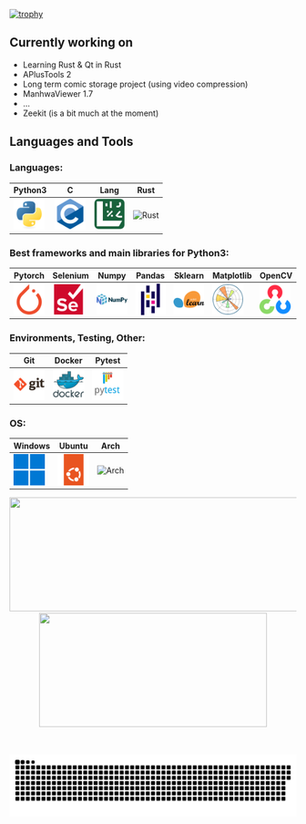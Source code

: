 [![trophy](https://github-profile-trophy.vercel.app/?username=adalfarus&title=Stars,Followers,Commits,Repositories,MultipleLang,PullRequest&no-bg=true&margin-w=15)](https://github.com/ryo-ma/github-profile-trophy)

## Currently working on
- Learning Rust & Qt in Rust
- APlusTools 2
- Long term comic storage project (using video compression)
- ManhwaViewer 1.7
- ...
- Zeekit (is a bit much at the moment)

## Languages and Tools 
<div>

### Languages:
| Python3 | C | Lang | Rust |
|----------|----------|----------|----------|
|  <img src="https://github.com/devicons/devicon/blob/master/icons/python/python-original.svg" title="Python"  alt="Python" width="55" height="55"/> |  <img src="https://github.com/devicons/devicon/blob/master/icons/c/c-original.svg" title="C"  alt="C" width="55" height="55"/> |  <img src="/assets/lang_logo_no_background.png" title="Lang" alt="Lang" width="55" height="55"/> |  <img src="https://www.rust-lang.org/logos/rust-logo-256x256.png" title="Rust" alt="Rust" width="55" height="55"/> |


### Best frameworks and main libraries for Python3:

| Pytorch | Selenium | Numpy | Pandas | Sklearn | Matplotlib | OpenCV |
|----------|----------|----------|----------|----------|----------|----------|
|  <img src="https://github.com/devicons/devicon/blob/master/icons/pytorch/pytorch-original.svg" title="Pytorch"  alt="Pytorch" width="55" height="55"/>|  <img src="https://github.com/devicons/devicon/blob/master/icons/selenium/selenium-original.svg" title="Selenium"  alt="Selenium" width="55" height="55"/>|  <img src="https://github.com/devicons/devicon/blob/master/icons/numpy/numpy-original-wordmark.svg" title="Numpy" alt="Numpy" width="55" height="55"/>|  <img src="https://github.com/devicons/devicon/blob/master/icons/pandas/pandas-original.svg" title="Pandas" alt="Pandas" width="55" height="55"/>|  <img src="https://github.com/devicons/devicon/blob/master/icons/scikitlearn/scikitlearn-original.svg" title="sklearn" alt="sklearn" width="55" height="55"/>|  <img src="https://github.com/devicons/devicon/blob/master/icons/matplotlib/matplotlib-original.svg" title="mpl" alt="mpl" width="55" height="55"/>| <img src="https://github.com/devicons/devicon/blob/master/icons/opencv/opencv-original.svg" title="mpl" alt="mpl" width="55" height="55"/>|


### Environments, Testing, Other:

| Git | Docker | Pytest |
|----------|----------|----------|
|<img src="https://github.com/devicons/devicon/blob/master/icons/git/git-original-wordmark.svg" title="Git" alt="Git" width="55" height="55"/>|<img src="https://github.com/devicons/devicon/blob/master/icons/docker/docker-original-wordmark.svg" title="Docker" alt="Docker" width="55" height="55"/>|<img src="https://github.com/devicons/devicon/blob/master/icons/pytest/pytest-original-wordmark.svg" title="pytest" alt="pytest" width="55" height="55"/>|


### OS:

| Windows | Ubuntu | Arch |
|----------|----------|----------|
| <img src="https://github.com/devicons/devicon/blob/master/icons/windows11/windows11-original.svg" title="Windows" alt="Linux" width="55" height="55"/> | <img src="https://github.com/devicons/devicon/blob/master/icons/ubuntu/ubuntu-original.svg" title="Ubuntu" alt="Ubuntu" width="55" height="55"/> | <img src="https://cdn0.iconfinder.com/data/icons/flat-round-system/512/archlinux-512.png" title="Arch" alt="Arch" width="55" height="55"/> |


<p align="center">
  <img width="600" height="200" src="https://github-readme-stats.vercel.app/api?username=adalfarus&show_icons=true&theme=transparent">
  <img width="400" height="200" src="https://github-readme-stats.vercel.app/api/top-langs/?username=adalfarus&size_weight=0.15&count_weight=0.5&layout=compact&theme=transparent">
</p>
 

<div id="header" align="center">
  <img src="https://komarev.com/ghpvc/?username=adalfarus&style=for-the-badge&color=blue" alt=""/>
</div>

<p align="center">
 <img width="1000" src="assets/github-snake.svg" alt="snake"/>
</p>
